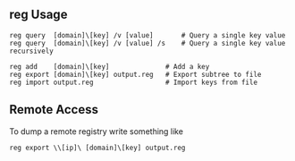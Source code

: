 ## reg Usage

    reg query  [domain]\[key] /v [value]       # Query a single key value
    reg query  [domain]\[key] /v [value] /s    # Query a single key value recursively
  
    reg add    [domain]\[key]              # Add a key
    reg export [domain]\[key] output.reg   # Export subtree to file
    reg import output.reg                  # Import keys from file

## Remote Access

To dump a remote registry write something like

    reg export \\[ip]\ [domain]\[key] output.reg